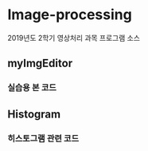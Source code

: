 # Image-processing
2019년도 2학기
영상처리 과목 프로그램 소스

## myImgEditor
### 실습용 본 코드

## Histogram
### 히스토그램 관련 코드
